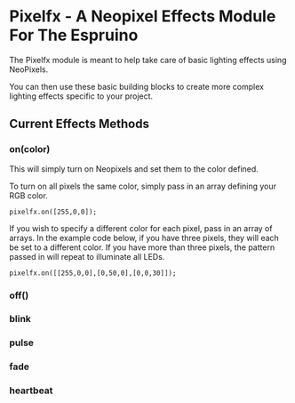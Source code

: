 Pixelfx - A Neopixel Effects Module For The Espruino
==========================================

The Pixelfx module is meant to help take care of basic lighting effects using NeoPixels.

You can then use these basic building blocks to create more complex lighting effects specific to your project. 

Current Effects Methods
--------
### on(color)
This will simply turn on Neopixels and set them to the color defined.

To turn on all pixels the same color, simply pass in an array defining your RGB color.

```
pixelfx.on([255,0,0]);
```

If you wish to specify a different color for each pixel, pass in an array of arrays. In the example code below, if you have three pixels, they will each be set to a different color.  If you have more than three pixels, the pattern passed in will repeat to illuminate all LEDs.

```
pixelfx.on([[255,0,0],[0,50,0],[0,0,30]]);
```


### off()

### blink

### pulse

### fade

### heartbeat
